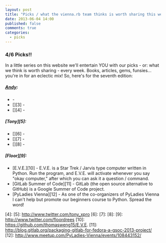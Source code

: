 ```yaml
---
layout: post
title: "Picks / what the vienna.rb team thinks is worth sharing this week"
date: 2013-06-04 14:00
published: false
comments: true
categories:
  - picks
---
```


### 4/6 Picks!!

In a little series on this website we'll entertain YOU with our picks - or: what we think is worth sharing - every week.
Books, articles, gems, funsies... you're in for an eclectic mix! So, here's for the seventh edition:

##### [Andy][1]:
  - [][2] - 
  - [][3] - 
  - [][4] - 

##### [Tony][5]:
  - [][6] - 
  - [][7] - 
  - [][8] -

##### [Floor][9]:
  - [E.V.E.][10] - E.V.E. is a Star Trek / Jarvis type computer written in Python. Run the program, and E.V.E. will activate whenever you say "okay computer," after which you can ask it a question / command. 
  - [GitLab Summer of Code][11] - GitLab (the open source alternative to GitHub) is a Google Summer of Code project.
  - [PyLadies Vienna][12] - As one of the co-organizers of PyLadies Vienna I can't help but promote our beginners course to Python. Spread the word!

[1]: http://www.twitter.com/pxlpnk
[2]: 
[3]: 
[4]: 
[5]: http://www.twitter.com/tony_xpro
[6]: 
[7]: 
[8]:
[9]: http://www.twitter.com/floordrees
[10]: https://github.com/thomasweng15/E.V.E.
[11]: http://blog.gitlab.org/packaging-gitlab-for-fedora-a-gsoc-2013-project/
[12]: http://www.meetup.com/PyLadies-Vienna/events/108443152/
